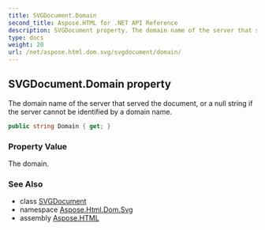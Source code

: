 ```yaml
---
title: SVGDocument.Domain
second_title: Aspose.HTML for .NET API Reference
description: SVGDocument property. The domain name of the server that served the document or a null string if the server cannot be identified by a domain name
type: docs
weight: 20
url: /net/aspose.html.dom.svg/svgdocument/domain/
---
```

## SVGDocument.Domain property

The domain name of the server that served the document, or a null string if the server cannot be identified by a domain name.

```csharp
public string Domain { get; }
```

### Property Value

The domain.

### See Also

* class [SVGDocument](../)
* namespace [Aspose.Html.Dom.Svg](../../svgdocument/)
* assembly [Aspose.HTML](../../../)
